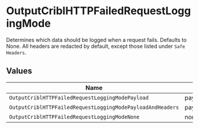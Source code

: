 # OutputCriblHTTPFailedRequestLoggingMode

Determines which data should be logged when a request fails. Defaults to None.  All headers are redacted by default, except those listed under `Safe Headers`.


## Values

| Name                                                       | Value                                                      |
| ---------------------------------------------------------- | ---------------------------------------------------------- |
| `OutputCriblHTTPFailedRequestLoggingModePayload`           | payload                                                    |
| `OutputCriblHTTPFailedRequestLoggingModePayloadAndHeaders` | payloadAndHeaders                                          |
| `OutputCriblHTTPFailedRequestLoggingModeNone`              | none                                                       |